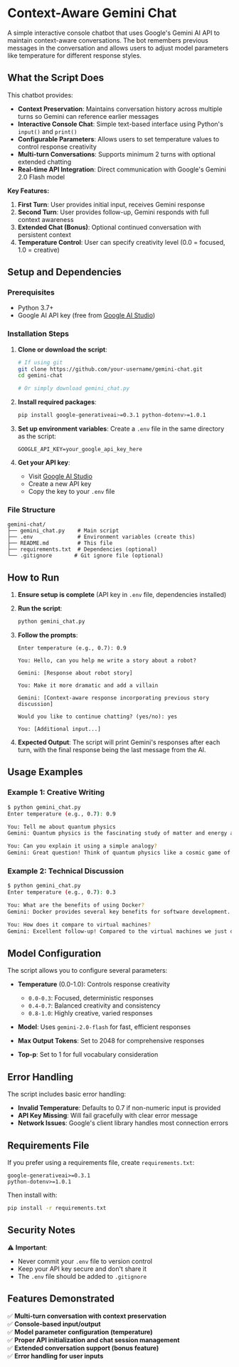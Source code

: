 # Context-Aware Gemini Chat

A simple interactive console chatbot that uses Google's Gemini AI API to maintain context-aware conversations. The bot remembers previous messages in the conversation and allows users to adjust model parameters like temperature for different response styles.

## What the Script Does

This chatbot provides:

- **Context Preservation**: Maintains conversation history across multiple turns so Gemini can reference earlier messages
- **Interactive Console Chat**: Simple text-based interface using Python's `input()` and `print()`
- **Configurable Parameters**: Allows users to set temperature values to control response creativity
- **Multi-turn Conversations**: Supports minimum 2 turns with optional extended chatting
- **Real-time API Integration**: Direct communication with Google's Gemini 2.0 Flash model

**Key Features:**
1. **First Turn**: User provides initial input, receives Gemini response
2. **Second Turn**: User provides follow-up, Gemini responds with full context awareness
3. **Extended Chat (Bonus)**: Optional continued conversation with persistent context
4. **Temperature Control**: User can specify creativity level (0.0 = focused, 1.0 = creative)

## Setup and Dependencies

### Prerequisites
- Python 3.7+
- Google AI API key (free from [Google AI Studio](https://makersuite.google.com/app/apikey))

### Installation Steps

1. **Clone or download the script**:
   ```bash
   # If using git
   git clone https://github.com/your-username/gemini-chat.git
   cd gemini-chat
   
   # Or simply download gemini_chat.py
   ```

2. **Install required packages**:
   ```bash
   pip install google-generativeai>=0.3.1 python-dotenv>=1.0.1
   ```

3. **Set up environment variables**:
   Create a `.env` file in the same directory as the script:
   ```
   GOOGLE_API_KEY=your_google_api_key_here
   ```

4. **Get your API key**:
   - Visit [Google AI Studio](https://makersuite.google.com/app/apikey)
   - Create a new API key
   - Copy the key to your `.env` file

### File Structure

```
gemini-chat/
├── gemini_chat.py    # Main script
├── .env              # Environment variables (create this)
├── README.md         # This file
├── requirements.txt  # Dependencies (optional)
└── .gitignore       # Git ignore file (optional)
```

## How to Run

1. **Ensure setup is complete** (API key in `.env` file, dependencies installed)

2. **Run the script**:
   ```bash
   python gemini_chat.py
   ```

3. **Follow the prompts**:
   ```
   Enter temperature (e.g., 0.7): 0.9
   
   You: Hello, can you help me write a story about a robot?
   
   Gemini: [Response about robot story]
   
   You: Make it more dramatic and add a villain
   
   Gemini: [Context-aware response incorporating previous story discussion]
   
   Would you like to continue chatting? (yes/no): yes
   
   You: [Additional input...]
   ```

4. **Expected Output**: The script will print Gemini's responses after each turn, with the final response being the last message from the AI.

## Usage Examples

### Example 1: Creative Writing
```bash
$ python gemini_chat.py
Enter temperature (e.g., 0.7): 0.9

You: Tell me about quantum physics
Gemini: Quantum physics is the fascinating study of matter and energy at the smallest scales...

You: Can you explain it using a simple analogy?
Gemini: Great question! Think of quantum physics like a cosmic game of hide-and-seek...
```

### Example 2: Technical Discussion
```bash
$ python gemini_chat.py
Enter temperature (e.g., 0.7): 0.3

You: What are the benefits of using Docker?
Gemini: Docker provides several key benefits for software development...

You: How does it compare to virtual machines?
Gemini: Excellent follow-up! Compared to the virtual machines we just discussed...
```

## Model Configuration

The script allows you to configure several parameters:

- **Temperature** (0.0-1.0): Controls response creativity
  - `0.0-0.3`: Focused, deterministic responses
  - `0.4-0.7`: Balanced creativity and consistency
  - `0.8-1.0`: Highly creative, varied responses

- **Model**: Uses `gemini-2.0-flash` for fast, efficient responses
- **Max Output Tokens**: Set to 2048 for comprehensive responses
- **Top-p**: Set to 1 for full vocabulary consideration

## Error Handling

The script includes basic error handling:

- **Invalid Temperature**: Defaults to 0.7 if non-numeric input is provided
- **API Key Missing**: Will fail gracefully with clear error message
- **Network Issues**: Google's client library handles most connection errors

## Requirements File

If you prefer using a requirements file, create `requirements.txt`:
```
google-generativeai>=0.3.1
python-dotenv>=1.0.1
```

Then install with:
```bash
pip install -r requirements.txt
```

## Security Notes

⚠️ **Important**: 
- Never commit your `.env` file to version control
- Keep your API key secure and don't share it
- The `.env` file should be added to `.gitignore`

## Features Demonstrated

✅ **Multi-turn conversation with context preservation**  
✅ **Console-based input/output**  
✅ **Model parameter configuration (temperature)**  
✅ **Proper API initialization and chat session management**  
✅ **Extended conversation support (bonus feature)**  
✅ **Error handling for user inputs**  
